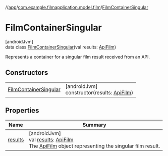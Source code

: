 //[app](../../../index.md)/[com.example.filmapplication.model.film](../index.md)/[FilmContainerSingular](index.md)

# FilmContainerSingular

[androidJvm]\
data class [FilmContainerSingular](index.md)(val results: [ApiFilm](../-api-film/index.md))

Represents a container for a singular film result received from an API.

## Constructors

| | |
|---|---|
| [FilmContainerSingular](-film-container-singular.md) | [androidJvm]<br>constructor(results: [ApiFilm](../-api-film/index.md)) |

## Properties

| Name | Summary |
|---|---|
| [results](results.md) | [androidJvm]<br>val [results](results.md): [ApiFilm](../-api-film/index.md)<br>The [ApiFilm](../-api-film/index.md) object representing the singular film result. |
